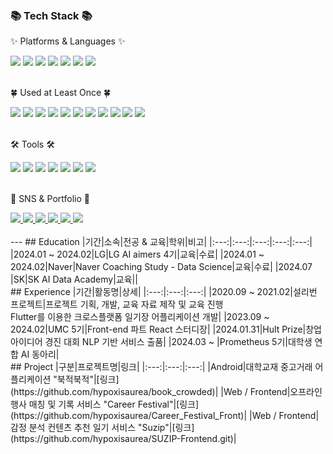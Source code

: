 <div align=center>
<!--**hypoxisaurea/hypoxisaurea** is a ✨ _special_ ✨ repository because its `README.md` (this file) appears on your GitHub profile.-->
<!--|2020.03 ~ |한성대학교|컴퓨터공학부|학사|재학|-->
</div>
<br><br>
<div>
	<h3>📚 Tech Stack 📚</h3>
	<p>✨ Platforms & Languages ✨</p>
</div>
<div>
	<img src="https://img.shields.io/badge/Python-orange?style=flat-square&logo=Python&logoColor=white" />
  	<img src="https://img.shields.io/badge/react-61DAFB?style=flat-square&logo=react&logoColor=white"/>
  	<img src="https://img.shields.io/badge/Java-007396?style=flat-square&logo=Java&logoColor=white"/>
	<img src="https://img.shields.io/badge/SQL-1572B6?style=flat-square&logo=MYSQL&logoColor=white" />
	<img src="https://img.shields.io/badge/Tensorflow-0769AD?style=flat-square&logo=Tensorflow&logoColor=white" />
	<img src="https://img.shields.io/badge/Pandas-150458?style=flat-square&logo=Pandas&logoColor=white" />
	<img src="https://img.shields.io/badge/Selenium-4479A1?style=flat-square&logo=Selenium&logoColor=white" />
</div>
<br>
<div>
	<p>🍀 Used at Least Once 🍀</p>
</div>
<div>
    	<img src="https://img.shields.io/badge/html5-E34F26?style=flat-square&logo=html5&logoColor=white"> 
    	<img src="https://img.shields.io/badge/css-1572B6?style=flat-square&logo=css3&logoColor=white"> 
    	<img src="https://img.shields.io/badge/javascript-F7DF1E?style=flat-square&logo=javascript&logoColor=black"> 
    	<img src="https://img.shields.io/badge/Kotlin-7F52FF?style=flat-square&logo=kotlin&logoColor=white">
	<img src="https://img.shields.io/badge/Swift-F05138?style=flat-square&logo=swift&logoColor=white" />
	<img src="https://img.shields.io/badge/Dart-0175C2?style=flat-square&logo=dart&logoColor=white" />
    	<img src="https://img.shields.io/badge/R-276DC3?style=flat-square&logo=R&logoColor=white">
    	<img src="https://img.shields.io/badge/firebase-FFCA28?style=flat-square&logo=firebase&logoColor=white">
   	<img src="https://img.shields.io/badge/apache tomcat-F8DC75?style=flat-square&logo=apachetomcat&logoColor=black">
    	<img src="https://img.shields.io/badge/Spring-6DB33F?style=flat-square&logo=Spring&logoColor=white">
    	<img src="https://img.shields.io/badge/Node.js-5FA04E?style=flat-square&logo=Node.js&logoColor=white">
</div>
<br>
<div>
	<p>🛠 Tools 🛠</p>
</div>
<div>
	<img src="https://img.shields.io/badge/Jupyter-E34F26?style=flat-square&logo=Jupyter&logoColor=white" />
	<img src="https://img.shields.io/badge/Conda-E34F26?style=flat-square&logo=Anaconda&logoColor=white" />
	<img src="https://img.shields.io/badge/Visual%20Studio%20Code-007ACC?style=flat-square&logo=VisualStudioCode&logoColor=white" />
    	<img src="https://img.shields.io/badge/Andoid Studio-3DDC84?style=flat-square&logo=android studio&logoColor=white">
	<img src="https://img.shields.io/badge/Google colab-6DB33F?style=flat-square&logo=Google colab&logoColor=white" />
	<img src="https://img.shields.io/badge/PyCharm-003545?style=flat-square&logo=PyCharm&logoColor=white" />
	<img src="https://img.shields.io/badge/GitHub-181717?style=flat-square&logo=GitHub&logoColor=white" />
</div>
<br>
<div>
	<p>🎨 SNS & Portfolio 🎨</p>
</div>
<div>
	<a href="https://successful-clownfish-3bd.notion.site/1e8c25f25af44ba5b067b2fb7513f271?pvs=74">
		<img src="https://img.shields.io/badge/Notion-000000?style=flat-square&logo=Notion&logoColor=white" />
	</a>
	<a href="https://the14voyager.tistory.com/">
		<img src="https://img.shields.io/badge/Tistory-000000?style=flat-square&logo=Tistory&logoColor=white" />
	</a>
	<a href="https://github.com/hypoxisaurea">
		<img src="https://img.shields.io/badge/Github-181717?style=flat-square&logo=Blogger&logoColor=white" />
	</a>
	<a href="mailto:baesy1004@gmail.com">
		<img src="https://img.shields.io/badge/Mail-e10915?style=flat-square&logo=Gmail&logoColor=white" />
	</a>
	<a href="mailto:flickerlight14@naver.com">
		<img src="https://img.shields.io/badge/Mail-43B02A?style=flat-square&logo=Naver&logoColor=white" />
	</a>
	<a href="https://www.instagram.com/_yeon.xx/">
		<img src="https://img.shields.io/badge/Instagram-hotpink?style=flat-square&logo=Instagram&logoColor=white" />
	</a>
	<br>
</div>
<br>
---
## Education
|기간|소속|전공 & 교육|학위|비고|
|:---:|:---:|:---:|:---:|:---:|
|2024.01 ~ 2024.02|LG|LG AI aimers 4기|교육|수료|
|2024.01 ~ 2024.02|Naver|Naver Coaching Study - Data Science|교육|수료|
|2024.07 |SK|SK AI Data Academy|교육||
<br>
## Experience
|기간|활동명|상세|
|:---:|:---:|:---:|
|2020.09 ~ 2021.02|설리번 프로젝트|프로젝트 기획, 개발, 교육 자료 제작 및 교육 진행<br>Flutter를 이용한 크로스플랫폼 일기장 어플리케이션 개발|
|2023.09 ~ 2024.02|UMC 5기|Front-end 파트 React 스터디장|
|2024.01.31|Hult Prize|창업 아이디어 경진 대회 NLP 기반 서비스 출품|
|2024.03 ~ |Prometheus 5기|대학생 연합 AI 동아리|
<br>
## Project
|구분|프로젝트명|링크|
|:---:|:---:|:---:|
|Android|대학교재 중고거래 어플리케이션 "북적북적"|[링크](https://github.com/hypoxisaurea/book_crowded)|
|Web / Frontend|오프라인 행사 매칭 및 기록 서비스 "Career Festival"|[링크](https://github.com/hypoxisaurea/Career_Festival_Front)|
|Web / Frontend|감정 분석 컨텐츠 추천 일기 서비스 "Suzip"|[링크](https://github.com/hypoxisaurea/SUZIP-Frontend.git)|

